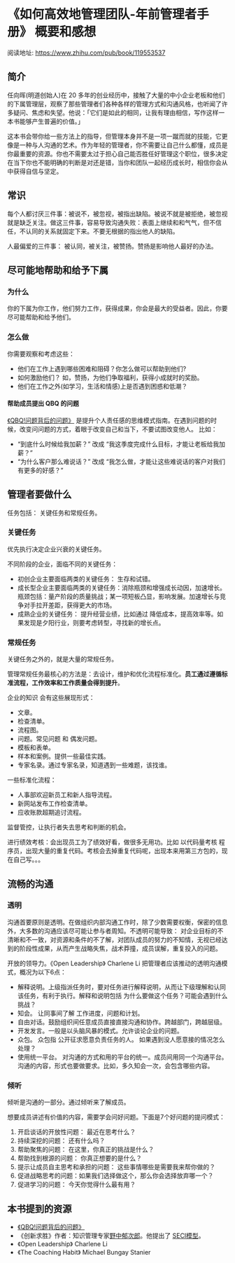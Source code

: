 # 《如何高效地管理团队-年前管理者手册》 概要和感想
阅读地址: https://www.zhihu.com/pub/book/119553537

## 简介
任向晖(明道创始人)在 20 多年的创业经历中，接触了大量的中小企业老板和他们的下属管理层，观察了那些管理者们各种各样的管理方式和沟通风格，也听闻了许多疑问、焦虑和失望。他说：「它们是如此的相同，让我有理由相信，写作这样一本书能够产生普遍的价值。」

这本书会带你给一些方法上的指导，但管理本身并不是一项一蹴而就的技能，它更像是一种与人沟通的艺术。作为年轻的管理者，你不需要让自己什么都懂，成员是你最重要的资源。你也不需要太过于担心自己能否胜任好管理这个职位，很多决定在当下你也不能明确的判断是对还是错，当你和团队一起经历成长时，相信你会从中获得自信与坚定。

## 常识
每个人都讨厌三件事：被说不，被忽视，被指出缺陷。被说不就是被拒绝，被忽视就是缺乏关注。做这三件事，容易导致沟通失败：表面上继续和和气气，但不信任，不认同的关系就固定下来。不要无根据的指出他人的缺陷。

人最偏爱的三件事： 被认同，被关注，被赞扬。赞扬是影响他人最好的办法。

## 尽可能地帮助和给予下属
### 为什么
你的下属为你工作，他们努力工作，获得成果，你会是最大的受益者。因此，你要尽可能帮助和给予他们。

### 怎么做
你需要观察和考虑这些：
* 他们在工作上遇到哪些困难和阻碍？你怎么做可以帮助到他们?
* 如何激励他们？ 如，赞扬，为他们争取福利，获得小成就时的奖励。
* 他们在工作之外(如学习，生活和情感)上是否遇到困惑和低潮？

#### 帮助成员提出 QBQ 的问题
[《QBQ!问题背后的问题》](https://book.douban.com/subject/3910974/) 是提升个人责任感的思维模式指南。在遇到问题的时候，改变问问题的方式，着眼于改变自己和当下，不要试图改变他人。 比如： 
* “到底什么时候给我加薪？” 改成 “我这季度完成什么目标，才能让老板给我加薪？” 
* “为什么客户那么难说话？” 改成 “我怎么做，才能让这些难说话的客户对我们有更多的好感？” 


## 管理者要做什么
任务包括： 关键任务和常规任务。

### 关键任务
优先执行决定企业兴衰的关键任务。

不同阶段的企业，面临不同的关键任务：
* 初创企业主要面临两类的关键任务： 生存和试错。
* 成长型企业主要面临两类的关键任务：消除瓶颈和增强成长动因，加速增长。 瓶颈包括：量产阶段的质量挑战；某一项短板凸显，影响发展。加速增长与竞争对手拉开差距，获得更大的市场。
* 成熟企业的关键任务： 提升经营业绩，比如通过 降低成本，提高效率等。如果发现是夕阳行业，则要考虑转型，寻找新的增长点。

### 常规任务
关键任务之外的，就是大量的常规任务。

管理常规任务最核心的方法是：去设计，维护和优化流程标准化。**员工通过遵循标准流程，工作效率和工作质量会得到提升**。

企业的知识 会有这些展现形式：
* 文章。
* 检查清单。
* 流程图。
* 问题。常见问题 和 偶发问题。
* 模板和表单。
* 样本和案例。提供一些最佳实践。
* 专家名录。通过专家名录，知道遇到一些难题，该找谁。

一些标准化流程：
* 人事部欢迎新员工和新人指导流程。
* 新网站发布工作检查清单。
* 应收账款超期追讨流程。

监督管控，让执行者失去思考和判断的机会。

进行绩效考核：会出现员工为了绩效好看，做很多无用功。比如 以代码量考核 程序员，出现大量的重复代码。考核会去掉重复代码呢，出现本来用第三方包的，现在自己写。。。

## 流畅的沟通
### 透明
沟通首要原则是透明。在做组织内部沟通工作时，除了少数需要权衡，保密的信息外，大多数的沟通应该尽可能让参与者周知。不透明可能导致： 对企业目标的不清晰和不一致，对资源和条件的不了解，对团队成员的努力的不知情，无视已经达到的阶段性成果，从而产生战略失焦，战术莽撞，成员误解，重复投入的问题。

开放的领导力。《Open Leadership》 Charlene Li 把管理者应该推动的透明沟通模式，概况为以下6点：
* 解释说明。上级指派任务时，要对任务进行解释说明，从而让下级理解和认同该任务，有利于执行。解释和说明包括 为什么要做这个任务？可能会遇到什么挑战？ 
* 知会。 让同事间了解 工作进度，问题和计划。
* 自由对话。鼓励组织间任意成员直接直接沟通和协作。跨越部门，跨越层级。
* 开发发言。一般是以头脑风暴的模式。允许谈论企业的问题。
* 众包。 众包指 公开征求愿意负责任务的人。 如果遇到没人愿意接的情况怎么处理？
* 使用统一平台。 对沟通的方式和用的平台的统一。成员间用同一个沟通平台。沟通的内容，形式也要做要求。比如，多久知会一次，会包含哪些内容。

### 倾听
倾听是沟通的一部分。通过倾听来了解成员。

想要成员讲述有价值的内容，需要学会问好问题。下面是7个好问题的提问模式：

1. 开启谈话的开放性问题： 最近在思考什么？
1. 持续深挖的问题： 还有什么吗？
1. 帮助聚焦的问题： 在这里，你真正的挑战是什么？
1. 帮助找到根源的问题： 你真正想要的是什么？
1. 提示让成员自主思考和承担的问题： 这些事情哪些是需要我来帮你做的？
1. 促进战略思考的问题：如果我们选择做这个，那么你会选择放弃哪一个？
1. 促进学习的问题： 今天你觉得什么最有用？


## 本书提到的资源
* [《QBQ!问题背后的问题》](https://book.douban.com/subject/3910974/)
* 《创新求胜》作者：知识管理专家[野中郁次郎](https://baike.baidu.com/item/%E9%87%8E%E4%B8%AD%E9%83%81%E6%AC%A1%E9%83%8E/1353042?fr=aladdin)。他提出了 [SECI模型](https://wiki.mbalib.com/wiki/%E9%87%8E%E4%B8%AD%E9%83%81%E6%AC%A1%E9%83%8E%E7%9A%84SECI%E6%A8%A1%E5%9E%8B)。
* 《Open Leadership》 Charlene Li
* 《The Coaching Habit》 Michael Bungay Stanier

